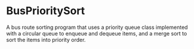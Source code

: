 # BusPrioritySort
A bus route sorting program that uses a priority queue class implemented with a circular queue to enqueue and dequeue items, and a merge sort to sort the items into priority order.
